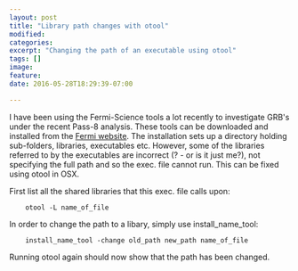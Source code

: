 ```yaml
---
layout: post
title: "Library path changes with otool"
modified:
categories: 
excerpt: "Changing the path of an executable using otool"
tags: []
image:
feature:
date: 2016-05-28T18:29:39-07:00

---
```


I have been using the Fermi-Science tools a lot recently to investigate GRB's under the recent Pass-8 analysis. These tools can be downloaded and installed from the [Fermi website](http://fermi.gsfc.nasa.gov/ssc/data/analysis/software/). The installation sets up a directory holding sub-folders, libraries, executables etc. However, some of the libraries referred to by the executables are incorrect (? - or is it just me?), not specifying the full path and so the exec. file cannot run. This can be fixed using otool in OSX.

First list all the shared libraries that this exec. file calls upon:

        otool -L name_of_file

 
In order to change the path to a libary, simply use install_name_tool:

        install_name_tool -change old_path new_path name_of_file

Running otool again should now show that the path has been changed.



